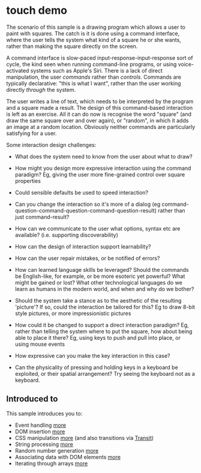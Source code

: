 # touch demo

The scenario of this sample is a drawing program which allows a user to paint with squares. The catch is it is done using a command interface, where the user tells the system what kind of a square he or she wants, rather than making the square directly on the screen.

A command interface is slow-paced input-response-input-response sort of cycle, the kind seen when running command-line programs, or using voice-activated systems such as Apple's Siri. There is a lack of direct manipulation, the user _commands_ rather than _controls_. Commands are typically declarative: "this is what I want", rather than the user working directly _through_ the system.

The user writes a line of text, which needs to be interpreted by the program and a square made a result. The design of this command-based interaction is left as an exercise. All it can do now is recognise the word "square" (and draw the same square over and over again), or "random", in which it adds an image at a random location. Obviously neither commands are particularly satisfying for a user.

Some interaction design challenges:
* What does the system need to know from the user about what to draw?
* How might you design more expressive interaction using the command paradigm? Eg, giving the user more fine-grained control over square properties
* Could sensible defaults be used to speed interaction?
* Can you change the interaction so it's more of a dialog (eg command-question-command-question-command-question-result) rather than just command-result?
* How can we communicate to the user what options, syntax etc are available? (i.e. supporting discoverability)
* How can the design of interaction support learnability?
* How can the user repair mistakes, or be notified of errors?
* How can learned language skills be leveraged? Should the commands be English-like, for example, or be more esoteric yet powerful? What might be gained or lost? What other technological languages do we learn as humans in the modern world, and when and why do we bother?
* Should the system take a stance as to the aesthetic of the resulting 'picture'? If so, could the interaction be tailored for this? Eg to draw 8-bit style pictures, or more impressionistic pictures

* How could it be changed to support a direct interaction paradigm? Eg, rather than telling the system where to put the square, how about being able to place it there? Eg, using keys to push and pull into place, or using mouse events
* How expressive can you make the key interaction in this case?
* Can the physicality of pressing and holding keys in a keyboard be exploited, or their spatial arrangement? Try seeing the keyboard not as a keyboard.

## Introduced to
This sample introduces you to:
* Event handling [more](http://learn.jquery.com/events/)
* DOM insertion [more](http://api.jquery.com/appendTo/)
* CSS manipulation [more](http://api.jquery.com/css/) (and also transitions via [Transit](http://ricostacruz.com/jquery.transit/))
* String processing [more](http://www.codecademy.com/glossary/javascript#strings)
* Random number generation [more](http://www.codecademy.com/glossary/javascript#math)
* Associating data with DOM elements [more](http://api.jquery.com/jquery.data/)
* Iterating through arrays [more](http://www.codecademy.com/glossary/javascript#arrays_accessing-array-elements)
